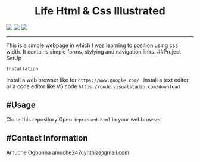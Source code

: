 
<h1 align="center">Life Html & Css Illustrated</h1>
<p>
<img src="https://img.shields.io/badge/madeby-AmucheOgbonna-<green>">
<img src="https://img.shields.io/badge/-html5-<blue>">
<img src="https://img.shields.io/badge/-css3-<blue>">
</p>

---
This is a simple webpage in which I was learning to position using css width. It contains simple forms, stylying and navigation links.
##Project SetUp
```
Installation
```
Install a web browser like for `https://www.google.com/ `
install a text editor  or a code editor like VS code `https://code.visualstudio.com/download`

#Usage
---
Clone this repository
Open `depressed.html` in your webbrowser

#Contact Information
---
Amuche Ogbonna  amuche247cynthia@gmail.com


